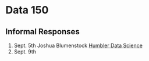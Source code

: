 # Data 150
## Informal Responses

1. Sept. 5th Joshua Blumenstock [Humbler Data Science](blumenstock.html)
2. Sept. 9th 
